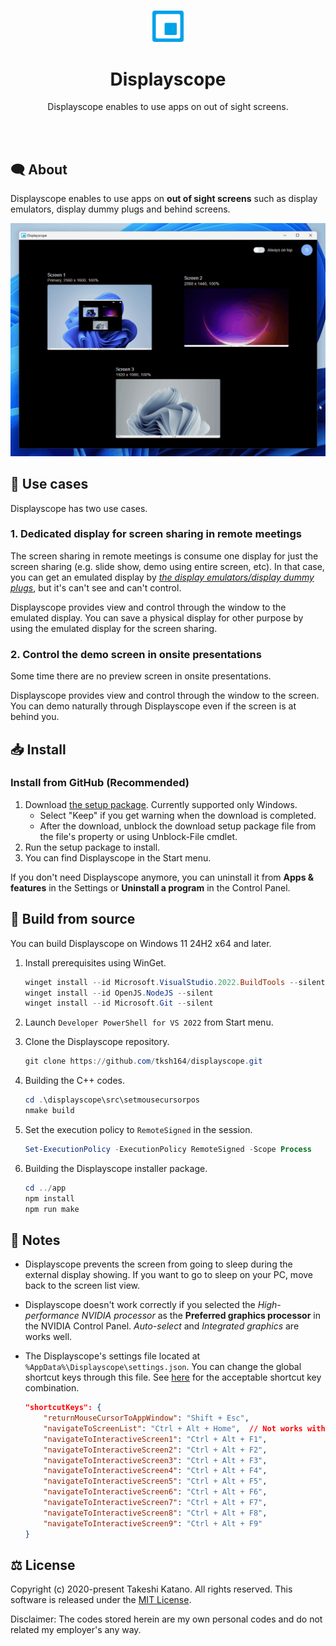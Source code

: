 <br />

<p align="center"><img src="./media/displayscope.png" width="10%" alt="Displayscope app icon."></p>

<h1 align="center">Displayscope</h1>
<p align="center">Displayscope enables to use apps on out of sight screens.</p>

<br /><br />

## 🗨 About

Displayscope enables to use apps on <strong>out of sight screens</strong> such as display emulators, display dummy plugs and behind screens.

![Displayscope demo animation](https://raw.githubusercontent.com/tksh164/whatnot/main/displayscope/media/displayscope-demo.gif)

## 🎯 Use cases

Displayscope has two use cases.

### 1. Dedicated display for screen sharing in remote meetings

The screen sharing in remote meetings is consume one display for just the screen sharing (e.g. slide show, demo using entire screen, etc). In that case, you can get an emulated display by *[the display emulators/display dummy plugs](https://www.amazon.com/s?k=Display+Emulator)*, but it's can't see and can't control.

Displayscope provides view and control through the window to the emulated display. You can save a physical display for other purpose by using the emulated display for the screen sharing.

### 2. Control the demo screen in onsite presentations

Some time there are no preview screen in onsite presentations.

Displayscope provides view and control through the window to the screen. You can demo naturally through Displayscope even if the screen is at behind you.

## 📥 Install

### Install from GitHub (Recommended)

1. Download [the setup package](https://github.com/tksh164/displayscope/releases/latest). Currently supported only Windows.
    - Select "Keep" if you get warning when the download is completed.
    - After the download, unblock the download setup package file from the file's property or using Unblock-File cmdlet.
2. Run the setup package to install.
3. You can find Displayscope in the Start menu.

If you don't need Displayscope anymore, you can uninstall it from **Apps & features** in the Settings or **Uninstall a program** in the Control Panel.

<!--
### Install from Microsoft Store

You can install [Displayscope](https://apps.microsoft.com/store/detail/displayscope/XP9LZC3BDC1CG2) from Microsoft Store.
-->

## 🔨 Build from source

You can build Displayscope on Windows 11 24H2 x64 and later.

1. Install prerequisites using WinGet.

    ```powershell
    winget install --id Microsoft.VisualStudio.2022.BuildTools --silent --override '--wait --quiet --add Microsoft.VisualStudio.Workload.VCTools --includeRecommended'
    winget install --id OpenJS.NodeJS --silent
    winget install --id Microsoft.Git --silent
    ```

2. Launch `Developer PowerShell for VS 2022` from Start menu.

3. Clone the Displayscope repository.

    ```Powershell
    git clone https://github.com/tksh164/displayscope.git
    ```

4. Building the C++ codes.

    ```powershell
    cd .\displayscope\src\setmousecursorpos
    nmake build
    ```

5. Set the execution policy to `RemoteSigned` in the session.

    ```powershell
    Set-ExecutionPolicy -ExecutionPolicy RemoteSigned -Scope Process
    ```

6. Building the Displayscope installer package.

    ```powershell
    cd ../app
    npm install
    npm run make
    ```

## 📃 Notes

- Displayscope prevents the screen from going to sleep during the external display showing. If you want to go to sleep on your PC, move back to the screen list view.
- Displayscope doesn't work correctly if you selected the *High-performance NVIDIA processor* as the **Preferred graphics processor** in the NVIDIA Control Panel. *Auto-select* and *Integrated graphics* are works well.
- The Displayscope's settings file located at `%AppData%\Displayscope\settings.json`. You can change the global shortcut keys through this file. See [here](https://www.electronjs.org/docs/api/accelerator#available-modifiers) for the acceptable shortcut key combination.

    ```json
    "shortcutKeys": {
        "returnMouseCursorToAppWindow": "Shift + Esc",
        "navigateToScreenList": "Ctrl + Alt + Home",  // Not works with v0.24.0. It will support in the future release.
        "navigateToInteractiveScreen1": "Ctrl + Alt + F1",
        "navigateToInteractiveScreen2": "Ctrl + Alt + F2",
        "navigateToInteractiveScreen3": "Ctrl + Alt + F3",
        "navigateToInteractiveScreen4": "Ctrl + Alt + F4",
        "navigateToInteractiveScreen5": "Ctrl + Alt + F5",
        "navigateToInteractiveScreen6": "Ctrl + Alt + F6",
        "navigateToInteractiveScreen7": "Ctrl + Alt + F7",
        "navigateToInteractiveScreen8": "Ctrl + Alt + F8",
        "navigateToInteractiveScreen9": "Ctrl + Alt + F9"
    }
    ```

## ⚖ License

Copyright (c) 2020-present Takeshi Katano. All rights reserved. This software is released under the [MIT License](https://github.com/tksh164/displayscope/blob/master/LICENSE).

Disclaimer: The codes stored herein are my own personal codes and do not related my employer's any way.
